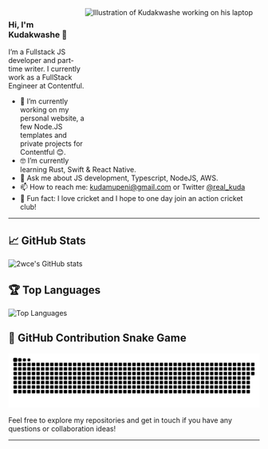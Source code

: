 <img marginTop="0" align="right" src="https://github.com/2wce/old-portfolio/blob/develop/src/assets/illustrations/dev.svg" alt="Illustration of Kudakwashe working on his laptop" width=350px height=300px/>

### Hi, I'm Kudakwashe 👋

I’m a Fullstack JS developer and part-time writer. I currently work as a FullStack Engineer at Contentful.

- 📱  I’m currently working on my personal website, a few Node.JS templates and private projects for Contentful 😊.
- 🤓 I’m currently learning Rust, Swift & React Native.
- 💬  Ask me about JS development, Typescript, NodeJS, AWS.
- 📫  How to reach me: kudamupeni@gmail.com or Twitter [@real_kuda](https://twitter.com/real_kuda)
- 🏏  Fun fact: I love cricket and I hope to one day join an action cricket club!

---

## 📈 GitHub Stats
![2wce's GitHub stats](https://github-readme-stats.vercel.app/api?username=2wce&show_icons=true&theme=cobalt)

## 🏆 Top Languages
![Top Languages](https://github-readme-stats.vercel.app/api/top-langs/?username=2wce&layout=compact&theme=cobalt)

## 🐍 GitHub Contribution Snake Game
![Snake Game](https://raw.githubusercontent.com/2wce/2wce/master/github-contribution-grid-snake.svg)

Feel free to explore my repositories and get in touch if you have any questions or collaboration ideas!

---
